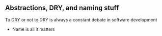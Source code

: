 ## Abstractions, DRY, and naming stuff

To DRY or not to DRY is always a constant debate in software development

- Name is all it matters
